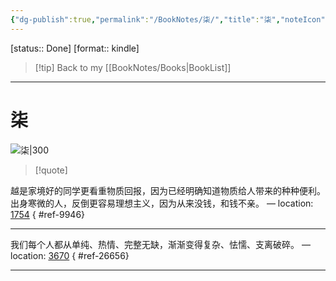 ```yaml
---
{"dg-publish":true,"permalink":"/BookNotes/柒/","title":"柒","noteIcon":""}
---
```


[status:: Done]
[format:: kindle]

>[!tip] Back to my [[BookNotes/Books\|BookList]]

---
# 柒

![柒|300](https://img9.doubanio.com/view/subject/l/public/s29536883.jpg)

>[!quote]


越是家境好的同学更看重物质回报，因为已经明确知道物质给人带来的种种便利。出身寒微的人，反倒更容易理想主义，因为从来没钱，和钱不亲。 — location: [1754]()
{ #ref-9946}


---
我们每个人都从单纯、热情、完整无缺，渐渐变得复杂、怯懦、支离破碎。 — location: [3670]()
{ #ref-26656}


---
